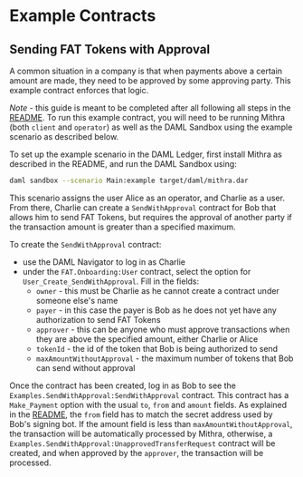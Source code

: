 # Example Contracts
## Sending FAT Tokens with Approval
A common situation in a company is that when payments above a certain amount are made, they need to be approved by some approving party. This example contract enforces that logic.

*Note* - this guide is meant to be completed after all following all steps in the [README](README.md). To run this example contract, you will need to be running Mithra (both `client` and `operator`) as well as the DAML Sandbox using the example scenario as described below.

To set up the example scenario in the DAML Ledger, first install Mithra as described in the README, and run the DAML Sandbox using:
```bash
daml sandbox --scenario Main:example target/daml/mithra.dar
```
This scenario assigns the user Alice as an operator, and Charlie as a user. From there, Charlie can create a `SendWithApproval` contract for Bob that allows him to send FAT Tokens, but requires the approval of another party if the transaction amount is greater than a specified maximum.

To create the `SendWithApproval` contract:
* use the DAML Navigator to log in as Charlie
* under the `FAT.Onboarding:User` contract, select the option for `User_Create_SendWithApproval`. Fill in the fields:
    * `owner` - this must be Charlie as he cannot create a contract under someone else's name
    * `payer` - in this case the payer is Bob as he does not yet have any authorization to send FAT Tokens
    * `approver` - this can be anyone who must approve transactions when they are above the specified amount, either Charlie or Alice
    * `tokenId` - the id of the token that Bob is being authorized to send
    * `maxAmountWithoutApproval` - the maximum number of tokens that Bob can send without approval

Once the contract has been created, log in as Bob to see the `Examples.SendWithApproval:SendWithApproval` contract. This contract has a `Make_Payment` option with the usual `to`, `from` and `amount` fields. As explained in the [README](README.md), the `from` field has to match the secret address used by Bob's signing bot. If the amount field is less than `maxAmountWithoutApproval`, the transaction will be automatically processed by Mithra, otherwise, a `Examples.SendWithApproval:UnapprovedTransferRequest` contract will be created, and when approved by the `approver`, the transaction will be processed.
